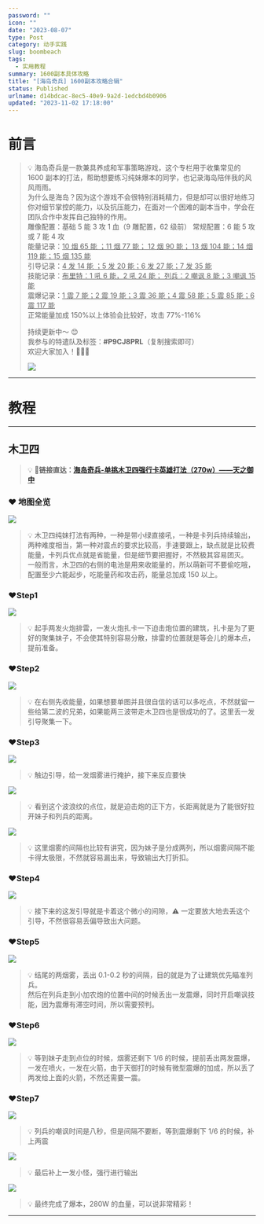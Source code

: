 ```yaml
---
password: ""
icon: ""
date: "2023-08-07"
type: Post
category: 动手实践
slug: boombeach
tags:
  - 实用教程
summary: 1600副本具体攻略
title: "[海岛奇兵] 1600副本攻略合辑"
status: Published
urlname: d14bdcac-8ec5-40e9-9a2d-1edcbd4b0906
updated: "2023-11-02 17:18:00"
---
```


# 前言

> 💡 海岛奇兵是一款兼具养成和军事策略游戏，这个专栏用于收集常见的 1600 副本的打法，帮助想要练习纯妹爆本的同学，也记录海岛陪伴我的风风雨雨。  
>  为什么是海岛？因为这个游戏不会很特别消耗精力，但是却可以很好地练习你对细节掌控的能力，以及抗压能力，在面对一个困难的副本当中，学会在团队合作中发挥自己独特的作用。  
>  雕像配置：基础 5 能 3 攻 1 血（9 雕配置，62 级前） 常规配置：6 能 5 攻或 7 能 4 攻  
>  能量记录：<u>10 烟 65 能 ；11 烟 77 能； 12 烟 90 能； 13 烟 104 能；14 烟 119 能；15 烟 135 能</u>  
>  引导记录：<u>4 发 14 能 ；5 发 20 能；6 发 27 能；7 发 35 能</u>  
>  技能记录：<u>布里特：1 吼 6 能，2 吼 24 能； 列兵：2 嘲讽 8 能；3 嘲讽 15 能</u>  
>  震爆记录：<u>1 震 7 能；2 震 19 能；3 震 36 能；4 震 58 能；5 震 85 能；6 震 117 能</u>  
>  正常能量加成 150%以上体验会比较好，攻击 77%-116%
>
> 持续更新中～ 😊  
>  我参与的特遣队及标签：**#P9CJ8PRL**（复制搜索即可）  
>  欢迎大家加入！👏👏👏
>
> ![](https://bu.dusays.com/2023/09/20/650acd8da1061.png)

---

# 教程

---

## 木卫四

> 💡 🚀**链接直达：**[**海岛奇兵-单挑木卫四强行卡英雄打法（270w）——天之御中**](https://www.bilibili.com/video/BV1iK4y1j7Fh/?spm_id_from=333.999.0.0&vd_source=237e295a40d7aaea043ead8c0d2c78ab)

### ❤️ 地图全览

![](https://bu.dusays.com/2023/09/20/650acd9f7e214.png)

> 💡 木卫四纯妹打法有两种，一种是带小绿直接吼，一种是卡列兵持续输出，两种难度相当，第一种对震点的要求比较高，手速要跟上，缺点就是比较费能量，卡列兵优点就是省能量，但是细节要把握好，不然极其容易团灭。  
>  一般而言，木卫四的右侧的电池是用来收能量的，所以萌新可不要偷吃哦，配置至少六能起步，吃能量药和攻击药，能量总加成 150 以上。

### ❤️Step1

![](https://bu.dusays.com/2023/09/20/650acdadaa135.png)

> 💡 起手两发火炮排雷，一发火炮扎卡一下迫击炮位置的建筑，扎卡是为了更好的聚集妹子，不会使其特别容易分散，排雷的位置就是等会儿的爆本点，提前准备。

### ❤️Step2

![](https://bu.dusays.com/2023/09/20/650acdbdcab35.png)

> 💡 在右侧先收能量，如果想要单图并且很自信的话可以多吃点，不然就留一些给第二波的兄弟，如果能两三波带走木卫四也是很成功的了。这里丢一发引导聚集一下。

### ❤️Step3

![](https://bu.dusays.com/2023/09/20/650acdcd88172.png)

> 💡 触边引导，给一发烟雾进行掩护，接下来反应要快

![](https://bu.dusays.com/2023/09/20/650acddd5c411.png)

> 💡 看到这个波浪纹的点位，就是迫击炮的正下方，长距离就是为了能很好拉开妹子和列兵的距离。

![](https://bu.dusays.com/2023/09/20/650acdec69f0a.png)

> 💡 这里烟雾的间隔也比较有讲究，因为妹子是分成两列，所以烟雾间隔不能卡得太极限，不然就容易漏出来，导致输出大打折扣。

### ❤️Step4

![](https://bu.dusays.com/2023/09/20/650acdfdbb1ee.png)

> 💡 接下来的这发引导就是卡着这个微小的间隙，⚠️ 一定要放大地去丢这个引导，不然很容易丢偏导致出大问题。

### ❤️Step5

![](https://bu.dusays.com/2023/09/20/650ace10901af.png)

> 💡 结尾的两烟雾，丢出 0.1-0.2 秒的间隔，目的就是为了让建筑优先瞄准列兵。  
>  然后在列兵走到小加农炮的位置中间的时候丢出一发震爆，同时开启嘲讽技能，因为震爆有滞空时间，所以需要预判。

### ❤️Step6

![](https://bu.dusays.com/2023/09/20/650ace1fdfeb8.png)

> 💡 等到妹子走到点位的时候，烟雾还剩下 1/6 的时候，提前丢出两发震爆，一发在喷火，一发在火箭，由于天御打的时候有微型震爆的加成，所以丢了两发给上面的火箭，不然还需要一震。

### ❤️Step7

![](https://bu.dusays.com/2023/09/20/650ace3674027.png)

> 💡 列兵的嘲讽时间是八秒，但是间隔不要断，等到震爆剩下 1/6 的时候，补上两震

![](https://bu.dusays.com/2023/09/20/650ace55436f3.png)

> 💡 最后补上一发小怪，强行进行输出

![](https://bu.dusays.com/2023/09/20/650ace55436f3.png)

> 💡 最终完成了爆本，280W 的血量，可以说非常精彩！

---
